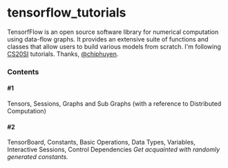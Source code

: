 # tensorflow_tutorials
TensorfFlow is an open source software library for numerical computation using data-flow graphs. It provides an extensive suite of functions and classes that allow users to build various models from scratch. I'm following [CS20SI](https://web.stanford.edu/class/cs20si/syllabus.html) tutorials. Thanks, [@chiphuyen](https://github.com/chiphuyen).

### Contents

#### #1
Tensors, Sessions, Graphs and Sub Graphs (with a reference to Distributed Computation)

#### #2
TensorBoard, Constants, Basic Operations, Data Types, Variables, Interactive Sessions, Control Dependencies
_Get acquainted with randomly generated constants._


